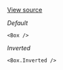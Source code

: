 [View source](https://github.com/a-type/studs/blob/master/example/components/Box.js)

_Default_

```
<Box />
```

_Inverted_

```
<Box.Inverted />
```
